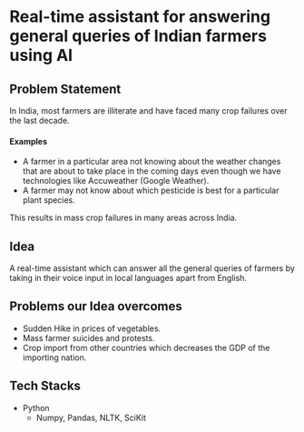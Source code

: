 # Real-time assistant for answering general queries of Indian farmers using AI  
## Problem Statement
  In India, most farmers are illiterate and have faced many crop failures over the last decade.
#### Examples 
  - A farmer in a particular area not knowing about the weather changes that are about to take place in the coming days even though we have technologies like Accuweather (Google Weather).
  - A farmer may not know about which pesticide is best for a particular plant species.
  
  This results in mass crop failures in many areas across India.
  
## Idea
  A real-time assistant which can answer all the general queries of farmers by taking in their voice input in local languages apart from English.
  
## Problems our Idea overcomes
  - Sudden Hike in prices of vegetables.
  - Mass farmer suicides and protests.
  - Crop import from other countries which decreases the GDP of the importing nation.

## Tech Stacks
  - Python 
    - Numpy, Pandas, NLTK, SciKit    
